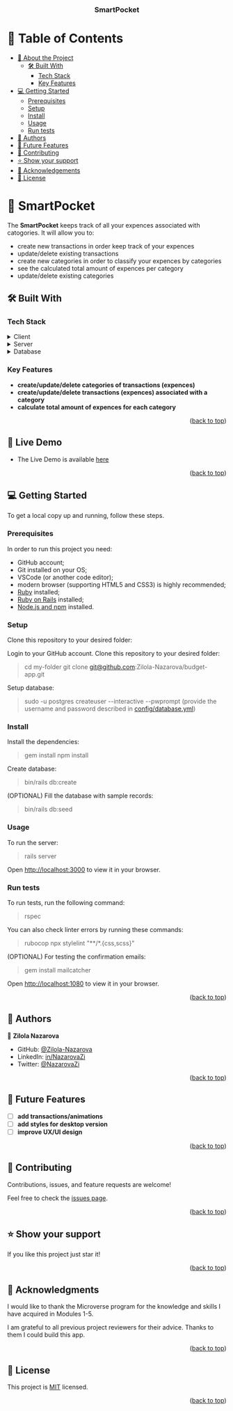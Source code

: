 <h3 align="center"><b>SmartPocket</b></h3>

<a name="readme-top"></a>

# 📗 Table of Contents

- [📖 About the Project](#about-project)
  - [🛠 Built With](#built-with)
    - [Tech Stack](#tech-stack)
    - [Key Features](#key-features)
- [💻 Getting Started](#getting-started)
  - [Prerequisites](#prerequisites)
  - [Setup](#setup)
  - [Install](#install)
  - [Usage](#usage)
  - [Run tests](#run-tests)
- [👥 Authors](#authors)
- [🔭 Future Features](#future-features)
- [🤝 Contributing](#contributing)
- [⭐️ Show your support](#support)
- [🙏 Acknowledgements](#acknowledgements)
- [📝 License](#license)


# 📖 SmartPocket <a name="about-project"></a>

The **SmartPocket** keeps track of all your expences associated with catogories. It will allow you to:
- create new transactions in order keep track of your expences
- update/delete existing transactions
- create new categories in order to classify your expences by categories
- see the calculated total amount of expences per category
- update/delete existing categories


## 🛠 Built With <a name="built-with"></a>

### Tech Stack <a name="tech-stack"></a>

<details>
  <summary>Client</summary>
  <ul>
    <li><a href="https://developer.mozilla.org/ru/docs/Web/HTML">HTML</a></li>
    <li><a href="https://developer.mozilla.org/ru/docs/Web/CSS">CSS</a></li>
    <li><a href="https://developer.mozilla.org/ru/docs/Web/JavaScript">JavaScript</a></li>
  </ul>
</details>

<details>
  <summary>Server</summary>
  <ul>
    <li><a href="https://www.ruby-lang.org/en/">Ruby</a></li>
    <li><a href="https://rubyonrails.org/">Ruby on Rails</a></li>
  </ul>
</details>

<details>
<summary>Database</summary>
  <ul>
    <li><a href="https://www.postgresql.org/">PostgreSQL</a></li>
  </ul>
</details>


### Key Features <a name="key-features"></a>

- **create/update/delete categories of transactions (expences)**
- **create/update/delete transactions (expences) associated with a category**
- **calculate total amount of expences for each category**

<p align="right">(<a href="#readme-top">back to top</a>)</p>


## 🚀 Live Demo <a name="live-demo"></a>

- The Live Demo is available [here]()

<p align="right">(<a href="#readme-top">back to top</a>)</p>


## 💻 Getting Started <a name="getting-started"></a>

To get a local copy up and running, follow these steps.

### Prerequisites

In order to run this project you need:

- GitHub account;
- Git installed on your OS;
- VSCode (or another code editor);
- modern browser (supporting HTML5 and CSS3) is highly recommended;
- [Ruby](https://www.ruby-lang.org/en/documentation/installation/) installed;
- [Ruby on Rails](https://gorails.com/guides) installed;
- [Node.js and npm](https://nodejs.org/) installed.

### Setup

Clone this repository to your desired folder:

Login to your GitHub account. Clone this repository to your desired folder:

> cd my-folder
> git clone git@github.com:Zilola-Nazarova/budget-app.git

Setup database:
> sudo -u postgres createuser --interactive --pwprompt
(provide the username and password described in [config/database.yml](./config/database.yml))

### Install

Install the dependencies:
> gem install
> npm install

Create database:
> bin/rails db:create

(OPTIONAL) Fill the database with sample records:
> bin/rails db:seed

### Usage

To run the server:
> rails server

Open [http://localhost:3000](http://localhost:3000) to view it in your browser.

### Run tests

To run tests, run the following command:
> rspec

You can also check linter errors by running these commands:
> rubocop
> npx stylelint "**/*.{css,scss}"

(OPTIONAL) For testing the confirmation emails:
> gem install mailcatcher

Open [http://localhost:1080](http://localhost:1080) to view it in your browser.

<p align="right">(<a href="#readme-top">back to top</a>)</p>


## 👥 Authors <a name="authors"></a>

👤 **Zilola Nazarova**

- GitHub: [@Zilola-Nazarova](https://github.com/Zilola-Nazarova)
- LinkedIn: [in/NazarovaZi](https://www.linkedin.com/in/zilola-nazarova)
- Twitter: [@NazarovaZi](https://twitter.com/NazarovaZi)

<p align="right">(<a href="#readme-top">back to top</a>)</p>


## 🔭 Future Features <a name="future-features"></a>

- [ ] **add transactions/animations**
- [ ] **add styles for desktop version**
- [ ] **improve UX/UI design**

<p align="right">(<a href="#readme-top">back to top</a>)</p>


## 🤝 Contributing <a name="contributing"></a>

Contributions, issues, and feature requests are welcome!

Feel free to check the [issues page](../../issues/).

<p align="right">(<a href="#readme-top">back to top</a>)</p>


## ⭐️ Show your support <a name="support"></a>

If you like this project just star it!

<p align="right">(<a href="#readme-top">back to top</a>)</p>


## 🙏 Acknowledgments <a name="acknowledgements"></a>

I would like to thank the Microverse program for the knowledge and skills I have acquired in Modules 1-5.

I am grateful to all previous project reviewers for their advice. Thanks to them I could build this app.

<p align="right">(<a href="#readme-top">back to top</a>)</p>


## 📝 License <a name="license"></a>

This project is [MIT](./LICENSE) licensed.

<p align="right">(<a href="#readme-top">back to top</a>)</p>
